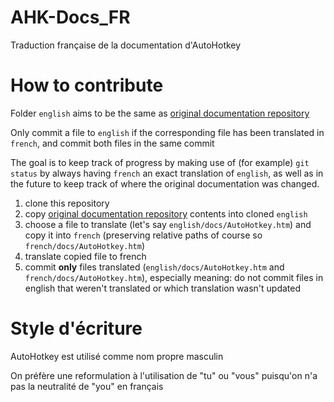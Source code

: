 # AHK-Docs_FR
Traduction française de la documentation d'AutoHotkey

# How to contribute
Folder `english` aims to be the same as [original documentation repository](https://github.com/Lexikos/AutoHotkey_L-Docs)

Only commit a file to `english` if the corresponding file has been translated in `french`, and commit both files in the same commit

The goal is to keep track of progress by making use of (for example) `git status` by always having `french` an exact translation of `english`,
as well as in the future to keep track of where the original documentation was changed.

1. clone this repository
2. copy [original documentation repository](https://github.com/Lexikos/AutoHotkey_L-Docs) contents into cloned `english`
3. choose a file to translate (let's say `english/docs/AutoHotkey.htm`) and copy it into `french` (preserving relative paths of course so `french/docs/AutoHotkey.htm`)
4. translate copied file to french
5. commit **only** files translated (`english/docs/AutoHotkey.htm` and `french/docs/AutoHotkey.htm`),
especially meaning: do not commit files in english that weren't translated or which translation wasn't updated

# Style d'écriture
AutoHotkey est utilisé comme nom propre masculin

On préfère une reformulation à l'utilisation de "tu" ou "vous" puisqu'on n'a pas la neutralité de "you" en français

